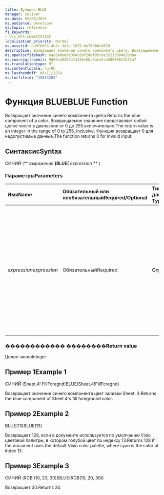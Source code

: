 ```yaml
---
title: Функция BLUE
manager: soliver
ms.date: 03/09/2015
ms.audience: Developer
ms.topic: reference
f1_keywords:
- Vis_DSS.chm82251402
localization_priority: Normal
ms.assetid: da9fb933-4e2c-3e2a-1879-6e70db0cd830
description: Возвращает значение синего компонента цвета. Возвращаемое значение представляет собой целое число в диапазоне от 0 до 255 включительно. Функция возвращает 0 для недопустимые данные.
ms.openlocfilehash: 6a86a0ee91054c89f2def95c0e3521508462bdaa
ms.sourcegitcommit: 9d60cd82b5413446e5bc8ace2cd689f683fb41a7
ms.translationtype: MT
ms.contentlocale: ru-RU
ms.lasthandoff: 06/11/2018
ms.locfileid: "19813284"
---
```

# <a name="blue-function"></a><span data-ttu-id="4a7d2-105">Функция BLUE</span><span class="sxs-lookup"><span data-stu-id="4a7d2-105">BLUE Function</span></span>

<span data-ttu-id="4a7d2-106">Возвращает значение синего компонента цвета.</span><span class="sxs-lookup"><span data-stu-id="4a7d2-106">Returns the blue component of a color.</span></span> <span data-ttu-id="4a7d2-107">Возвращаемое значение представляет собой целое число в диапазоне от 0 до 255 включительно.</span><span class="sxs-lookup"><span data-stu-id="4a7d2-107">The return value is an integer in the range of 0 to 255, inclusive.</span></span> <span data-ttu-id="4a7d2-108">Функция возвращает 0 для недопустимые данные.</span><span class="sxs-lookup"><span data-stu-id="4a7d2-108">The function returns 0 for invalid input.</span></span>
  
## <a name="syntax"></a><span data-ttu-id="4a7d2-109">Синтаксис</span><span class="sxs-lookup"><span data-stu-id="4a7d2-109">Syntax</span></span>

<span data-ttu-id="4a7d2-110">СИНИЙ (** *выражение* **)</span><span class="sxs-lookup"><span data-stu-id="4a7d2-110">BLUE(** *expression* ** )</span></span> 
  
### <a name="parameters"></a><span data-ttu-id="4a7d2-111">Параметры</span><span class="sxs-lookup"><span data-stu-id="4a7d2-111">Parameters</span></span>

|<span data-ttu-id="4a7d2-112">**Имя**</span><span class="sxs-lookup"><span data-stu-id="4a7d2-112">**Name**</span></span>|<span data-ttu-id="4a7d2-113">**Обязательный или необязательный**</span><span class="sxs-lookup"><span data-stu-id="4a7d2-113">**Required/Optional**</span></span>|<span data-ttu-id="4a7d2-114">**Тип данных**</span><span class="sxs-lookup"><span data-stu-id="4a7d2-114">**Data Type**</span></span>|<span data-ttu-id="4a7d2-115">**Описание**</span><span class="sxs-lookup"><span data-stu-id="4a7d2-115">**Description**</span></span>|
|:-----|:-----|:-----|:-----|
| <span data-ttu-id="4a7d2-116">_expression_</span><span class="sxs-lookup"><span data-stu-id="4a7d2-116">_expression_</span></span> <br/> |<span data-ttu-id="4a7d2-117">Обязательный</span><span class="sxs-lookup"><span data-stu-id="4a7d2-117">Required</span></span>  <br/> |<span data-ttu-id="4a7d2-118">**Строка**</span><span class="sxs-lookup"><span data-stu-id="4a7d2-118">**String**</span></span> <br/> |<span data-ttu-id="4a7d2-119">Индекс цвета в таблице цветов документа, выражение, которое разрешается в настраиваемый цвет (например, RGB или HSL) или ссылку на ячейку, содержащую цвет индекса или цветовой результатов.</span><span class="sxs-lookup"><span data-stu-id="4a7d2-119">An index of a color in the document's color table, an expression that resolves to a custom color (like RGB or HSL), or a reference to a cell that contains a color index or color result.</span></span>  <br/> |
   
### <a name="return-value"></a><span data-ttu-id="4a7d2-120">������������ ��������</span><span class="sxs-lookup"><span data-stu-id="4a7d2-120">Return value</span></span>

<span data-ttu-id="4a7d2-121">Целое число</span><span class="sxs-lookup"><span data-stu-id="4a7d2-121">Integer</span></span>
  
## <a name="example-1"></a><span data-ttu-id="4a7d2-122">Пример 1</span><span class="sxs-lookup"><span data-stu-id="4a7d2-122">Example 1</span></span>

<span data-ttu-id="4a7d2-123">СИНИЙ (Sheet.4! FillForegnd)</span><span class="sxs-lookup"><span data-stu-id="4a7d2-123">BLUE(Sheet.4!FillForegnd)</span></span>
  
<span data-ttu-id="4a7d2-124">Возвращает значение синего компонента цвет заливки Sheet. 4.</span><span class="sxs-lookup"><span data-stu-id="4a7d2-124">Returns the blue component of Sheet.4's fill foreground color.</span></span>
  
## <a name="example-2"></a><span data-ttu-id="4a7d2-125">Пример 2</span><span class="sxs-lookup"><span data-stu-id="4a7d2-125">Example 2</span></span>

<span data-ttu-id="4a7d2-126">BLUE(13)</span><span class="sxs-lookup"><span data-stu-id="4a7d2-126">BLUE(13)</span></span>
  
<span data-ttu-id="4a7d2-127">Возвращает 128, если в документе используется по умолчанию Visio цветовой палитры, в котором голубой цвет по индексу 13.</span><span class="sxs-lookup"><span data-stu-id="4a7d2-127">Returns 128 if the document uses the default Visio color palette, where cyan is the color at index 13.</span></span>
  
## <a name="example-3"></a><span data-ttu-id="4a7d2-128">Пример 3</span><span class="sxs-lookup"><span data-stu-id="4a7d2-128">Example 3</span></span>

<span data-ttu-id="4a7d2-129">СИНИЙ (RGB (10, 20, 30))</span><span class="sxs-lookup"><span data-stu-id="4a7d2-129">BLUE(RGB(10, 20, 30))</span></span>
  
<span data-ttu-id="4a7d2-130">Возвращает 30.</span><span class="sxs-lookup"><span data-stu-id="4a7d2-130">Returns 30.</span></span>
  

